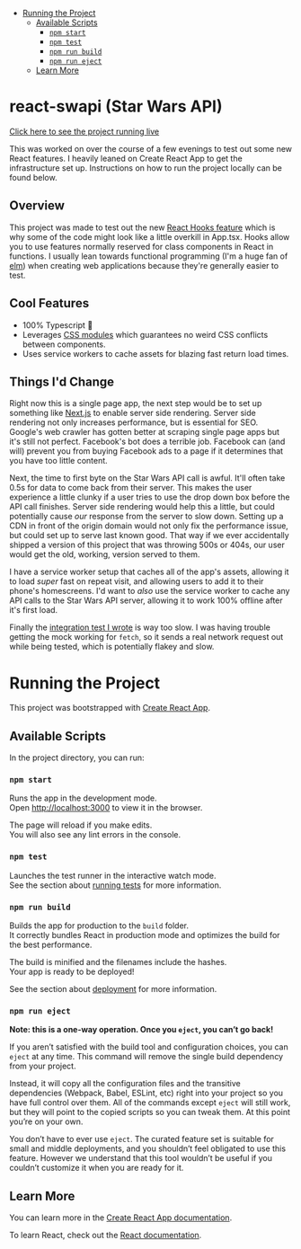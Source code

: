 <!-- START doctoc generated TOC please keep comment here to allow auto update -->
<!-- DON'T EDIT THIS SECTION, INSTEAD RE-RUN doctoc TO UPDATE -->

- [Running the Project](#running-the-project)
  - [Available Scripts](#available-scripts)
    - [`npm start`](#npm-start)
    - [`npm test`](#npm-test)
    - [`npm run build`](#npm-run-build)
    - [`npm run eject`](#npm-run-eject)
  - [Learn More](#learn-more)

<!-- END doctoc generated TOC please keep comment here to allow auto update -->

# react-swapi (Star Wars API)

[Click here to see the project running live](https://jamsea.github.io/react-swapi/index.html)

This was worked on over the course of a few evenings to test out some new React features. I heavily leaned on Create React App to get the infrastructure set up. Instructions on how to run the project locally can be found below.

## Overview

This project was made to test out the new [React Hooks feature](https://reactjs.org/docs/hooks-intro.html) which is why some of the code might look like a little overkill in App.tsx. Hooks allow you to use features normally reserved for class components in React in functions. I usually lean towards functional programming (I'm a huge fan of [elm](https://elm-lang.org/)) when creating web applications because they're generally easier to test.

## Cool Features

- 100% Typescript :tada:
- Leverages [CSS modules](https://github.com/css-modules/css-modules) which guarantees no weird CSS conflicts between components.
- Uses service workers to cache assets for blazing fast return load times.

## Things I'd Change

Right now this is a single page app, the next step would be to set up something like [Next.js](https://nextjs.org) to enable server side rendering. Server side rendering not only increases performance, but is essential for SEO. Google's web crawler has gotten better at scraping single page apps but it's still not perfect. Facebook's bot does a terrible job. Facebook can (and will) prevent you from buying Facebook ads to a page if it determines that you have too little content.

Next, the time to first byte on the Star Wars API call is awful. It'll often take 0.5s for data to come back from their server. This makes the user experience a little clunky if a user tries to use the drop down box before the API call finishes. Server side rendering would help this a little, but could potentially cause _our_ response from the server to slow down. Setting up a CDN in front of the origin domain would not only fix the performance issue, but could set up to serve last known good. That way if we ever accidentally shipped a version of this project that was throwing 500s or 404s, our user would get the old, working, version served to them.

I have a service worker setup that caches all of the app's assets, allowing it to load _super_ fast on repeat visit, and allowing users to add it to their phone's homescreens. I'd want to _also_ use the service worker to cache any API calls to the Star Wars API server, allowing it to work 100% offline after it's first load.

Finally the [integration test I wrote](https://github.com/jamsea/react-swapi/blob/0ebcf6973d36ae4ba758ad62ae4e3b249c528176/src/App.test.tsx#L22) is way too slow. I was having trouble getting the mock working for `fetch`, so it sends a real network request out while being tested, which is potentially flakey and slow.

# Running the Project

This project was bootstrapped with [Create React App](https://github.com/facebook/create-react-app).

## Available Scripts

In the project directory, you can run:

### `npm start`

Runs the app in the development mode.<br>
Open [http://localhost:3000](http://localhost:3000) to view it in the browser.

The page will reload if you make edits.<br>
You will also see any lint errors in the console.

### `npm test`

Launches the test runner in the interactive watch mode.<br>
See the section about [running tests](https://facebook.github.io/create-react-app/docs/running-tests) for more information.

### `npm run build`

Builds the app for production to the `build` folder.<br>
It correctly bundles React in production mode and optimizes the build for the best performance.

The build is minified and the filenames include the hashes.<br>
Your app is ready to be deployed!

See the section about [deployment](https://facebook.github.io/create-react-app/docs/deployment) for more information.

### `npm run eject`

**Note: this is a one-way operation. Once you `eject`, you can’t go back!**

If you aren’t satisfied with the build tool and configuration choices, you can `eject` at any time. This command will remove the single build dependency from your project.

Instead, it will copy all the configuration files and the transitive dependencies (Webpack, Babel, ESLint, etc) right into your project so you have full control over them. All of the commands except `eject` will still work, but they will point to the copied scripts so you can tweak them. At this point you’re on your own.

You don’t have to ever use `eject`. The curated feature set is suitable for small and middle deployments, and you shouldn’t feel obligated to use this feature. However we understand that this tool wouldn’t be useful if you couldn’t customize it when you are ready for it.

## Learn More

You can learn more in the [Create React App documentation](https://facebook.github.io/create-react-app/docs/getting-started).

To learn React, check out the [React documentation](https://reactjs.org/).
